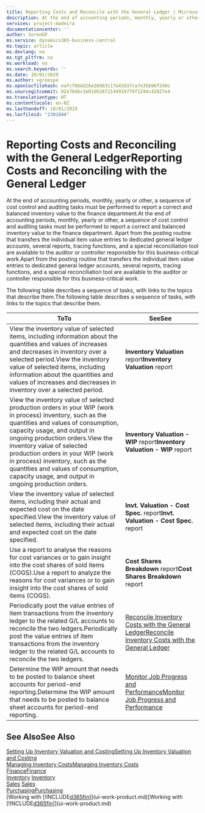```yaml
---
title: Reporting Costs and Reconcile with the General Ledger | Microsoft Docs
description: At the end of accounting periods, monthly, yearly or other, a sequence of cost control and auditing tasks must be performed to report a correct and balanced inventory value to the finance department. Apart from the posting routine that transfers the individual item value entries to dedicated general ledger accounts, several reports, tracing functions, and a special reconciliation tool are available to the auditor or controller responsible for this business-critical work.
services: project-madeira
documentationcenter: ''
author: SorenGP
ms.service: dynamics365-business-central
ms.topic: article
ms.devlang: na
ms.tgt_pltfrm: na
ms.workload: na
ms.search.keywords: ''
ms.date: 10/01/2019
ms.author: sgroespe
ms.openlocfilehash: eafcf0bdd26e26903c17e43d37ca7e35b96f240c
ms.sourcegitcommit: 02e704bc3e01d62072144919774f1244c42827e4
ms.translationtype: HT
ms.contentlocale: en-NZ
ms.lasthandoff: 10/01/2019
ms.locfileid: "2301844"
---
```

# <a name="reporting-costs-and-reconciling-with-the-general-ledger"></a><span data-ttu-id="e53b5-104">Reporting Costs and Reconciling with the General Ledger</span><span class="sxs-lookup"><span data-stu-id="e53b5-104">Reporting Costs and Reconciling with the General Ledger</span></span>
<span data-ttu-id="e53b5-105">At the end of accounting periods, monthly, yearly or other, a sequence of cost control and auditing tasks must be performed to report a correct and balanced inventory value to the finance department.</span><span class="sxs-lookup"><span data-stu-id="e53b5-105">At the end of accounting periods, monthly, yearly or other, a sequence of cost control and auditing tasks must be performed to report a correct and balanced inventory value to the finance department.</span></span> <span data-ttu-id="e53b5-106">Apart from the posting routine that transfers the individual item value entries to dedicated general ledger accounts, several reports, tracing functions, and a special reconciliation tool are available to the auditor or controller responsible for this business-critical work.</span><span class="sxs-lookup"><span data-stu-id="e53b5-106">Apart from the posting routine that transfers the individual item value entries to dedicated general ledger accounts, several reports, tracing functions, and a special reconciliation tool are available to the auditor or controller responsible for this business-critical work.</span></span>  

 <span data-ttu-id="e53b5-107">The following table describes a sequence of tasks, with links to the topics that describe them.</span><span class="sxs-lookup"><span data-stu-id="e53b5-107">The following table describes a sequence of tasks, with links to the topics that describe them.</span></span>   

|<span data-ttu-id="e53b5-108">**To**</span><span class="sxs-lookup"><span data-stu-id="e53b5-108">**To**</span></span>|<span data-ttu-id="e53b5-109">**See**</span><span class="sxs-lookup"><span data-stu-id="e53b5-109">**See**</span></span>|  
|------------|-------------|  
|<span data-ttu-id="e53b5-110">View the inventory value of selected items, including information about the quantities and values of increases and decreases in inventory over a selected period.</span><span class="sxs-lookup"><span data-stu-id="e53b5-110">View the inventory value of selected items, including information about the quantities and values of increases and decreases in inventory over a selected period.</span></span>|<span data-ttu-id="e53b5-111">**Inventory Valuation** report</span><span class="sxs-lookup"><span data-stu-id="e53b5-111">**Inventory Valuation** report</span></span>|  
|<span data-ttu-id="e53b5-112">View the inventory value of selected production orders in your WIP (work in process) inventory, such as the quantities and values of consumption, capacity usage, and output in ongoing production orders.</span><span class="sxs-lookup"><span data-stu-id="e53b5-112">View the inventory value of selected production orders in your WIP (work in process) inventory, such as the quantities and values of consumption, capacity usage, and output in ongoing production orders.</span></span>|<span data-ttu-id="e53b5-113">**Inventory Valuation - WIP** report</span><span class="sxs-lookup"><span data-stu-id="e53b5-113">**Inventory Valuation - WIP** report</span></span>|  
|<span data-ttu-id="e53b5-114">View the inventory value of selected items, including their actual and expected cost on the date specified.</span><span class="sxs-lookup"><span data-stu-id="e53b5-114">View the inventory value of selected items, including their actual and expected cost on the date specified.</span></span>|<span data-ttu-id="e53b5-115">**Invt. Valuation - Cost Spec.** report</span><span class="sxs-lookup"><span data-stu-id="e53b5-115">**Invt. Valuation - Cost Spec.** report</span></span>|  
|<span data-ttu-id="e53b5-116">Use a report to analyse the reasons for cost variances or to gain insight into the cost shares of sold items (COGS).</span><span class="sxs-lookup"><span data-stu-id="e53b5-116">Use a report to analyze the reasons for cost variances or to gain insight into the cost shares of sold items (COGS).</span></span>|<span data-ttu-id="e53b5-117">**Cost Shares Breakdown** report</span><span class="sxs-lookup"><span data-stu-id="e53b5-117">**Cost Shares Breakdown** report</span></span>|  
|<span data-ttu-id="e53b5-118">Periodically post the value entries of item transactions from the inventory ledger to the related G/L accounts to reconcile the two ledgers.</span><span class="sxs-lookup"><span data-stu-id="e53b5-118">Periodically post the value entries of item transactions from the inventory ledger to the related G/L accounts to reconcile the two ledgers.</span></span>|[<span data-ttu-id="e53b5-119">Reconcile Inventory Costs with the General Ledger</span><span class="sxs-lookup"><span data-stu-id="e53b5-119">Reconcile Inventory Costs with the General Ledger</span></span>](finance-how-to-post-inventory-costs-to-the-general-ledger.md)|  
|<span data-ttu-id="e53b5-120">Determine the WIP amount that needs to be posted to balance sheet accounts for period-end reporting.</span><span class="sxs-lookup"><span data-stu-id="e53b5-120">Determine the WIP amount that needs to be posted to balance sheet accounts for period-end reporting.</span></span>|[<span data-ttu-id="e53b5-121">Monitor Job Progress and Performance</span><span class="sxs-lookup"><span data-stu-id="e53b5-121">Monitor Job Progress and Performance</span></span>](projects-how-monitor-progress-performance.md)|

## <a name="see-also"></a><span data-ttu-id="e53b5-122">See Also</span><span class="sxs-lookup"><span data-stu-id="e53b5-122">See Also</span></span>  
[<span data-ttu-id="e53b5-123">Setting Up Inventory Valuation and Costing</span><span class="sxs-lookup"><span data-stu-id="e53b5-123">Setting Up Inventory Valuation and Costing</span></span>](finance-set-up-inventory-valuation-and-costing.md)  
[<span data-ttu-id="e53b5-124">Managing Inventory Costs</span><span class="sxs-lookup"><span data-stu-id="e53b5-124">Managing Inventory Costs</span></span>](finance-manage-inventory-costs.md)  
[<span data-ttu-id="e53b5-125">Finance</span><span class="sxs-lookup"><span data-stu-id="e53b5-125">Finance</span></span>](finance.md)  
<span data-ttu-id="e53b5-126">[Inventory](inventory-manage-inventory.md) </span><span class="sxs-lookup"><span data-stu-id="e53b5-126">[Inventory](inventory-manage-inventory.md) </span></span>  
<span data-ttu-id="e53b5-127">[Sales](sales-manage-sales.md) </span><span class="sxs-lookup"><span data-stu-id="e53b5-127">[Sales](sales-manage-sales.md) </span></span>  
[<span data-ttu-id="e53b5-128">Purchasing</span><span class="sxs-lookup"><span data-stu-id="e53b5-128">Purchasing</span></span>](purchasing-manage-purchasing.md)  
<span data-ttu-id="e53b5-129">[Working with [!INCLUDE[d365fin](includes/d365fin_md.md)]](ui-work-product.md)</span><span class="sxs-lookup"><span data-stu-id="e53b5-129">[Working with [!INCLUDE[d365fin](includes/d365fin_md.md)]](ui-work-product.md)</span></span>
